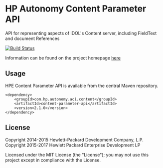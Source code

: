 # HP Autonomy Content Parameter API

API for representing aspects of IDOL's Content server, including FieldText and document References

[![Build Status](https://travis-ci.org/hpe-idol/java-content-parameter-api.svg?branch=master)](https://travis-ci.org/hpe-idol/java-content-parameter-api)

Information can be found on the project homepage [here](http://hpe-idol.github.io/java-content-parameter-api)

## Usage

HPE Content Parameter API is available from the central Maven repository.

    <dependency>
        <groupId>com.hp.autonomy.aci.content</groupId>
        <artifactId>content-parameter-api</artifactId>
        <version>2.1.0</version>
    </dependency>

## License
Copyright 2014-2015 Hewlett-Packard Development Company, L.P.
Copyright 2015-2017 Hewlett Packard Enterprise Development LP

Licensed under the MIT License (the "License"); you may not use this project except in compliance with the License.

